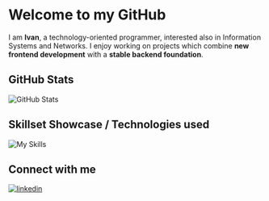 # Welcome to my GitHub

I am **Ivan**, a technology-oriented programmer, interested also in Information Systems and Networks. I enjoy working on projects which combine **new frontend development** with a **stable backend foundation**.


## GitHub Stats

![GitHub Stats](https://github-readme-stats.vercel.app//api/top-langs/?username=PastasciuttaEtonno&hide_border=true&layout=compact&show_icons=true&theme=radical&hide_title=true")

## Skillset Showcase / Technologies used

![My Skills](https://skillicons.dev/icons?i=python,js,ts,react,postgres,git,html,css,linux&perline=10)

## Connect with me  
<div align="left">
<a href="https://linkedin.com/in/ivan-joan-vasquez-lisciotto-921aa1221" target="_blank">
<img src=https://img.shields.io/badge/linkedin-%231E77B5.svg?&style=for-the-badge&logo=linkedin&logoColor=white alt=linkedin style="margin-bottom: 5px;" />
</a>  
</div>  
